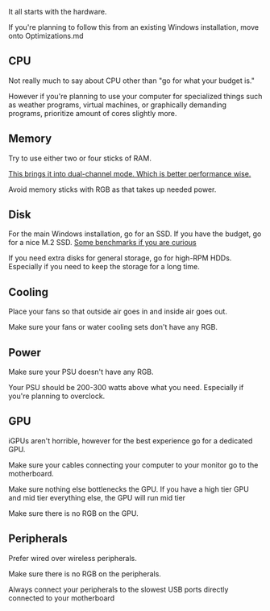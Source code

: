 It all starts with the hardware. 

If you're planning to follow this from an existing Windows installation, move onto Optimizations.md

## CPU

Not really much to say about CPU other than "go for what your budget is." 

However if you're planning to use your computer for specialized things such as weather programs, virtual machines, or graphically demanding programs, prioritize amount of cores slightly more. 

## Memory

Try to use either two or four sticks of RAM.

[This brings it into dual-channel mode. Which is better performance wise.](https://github.com/YoshiiShell/PC-Optimization/blob/main/Advanced%20discussions.md#dual-channel-memory)

Avoid memory sticks with RGB as that takes up needed power.

## Disk

For the main Windows installation, go for an SSD. If you have the budget, go for a nice M.2 SSD. [Some benchmarks if you are curious](https://davemateer.com/2020/04/19/Disk-performance-CrystalDiskMark-HDD-vs-SSD)

If you need extra disks for general storage, go for high-RPM HDDs. Especially if you need to keep the storage for a long time.

## Cooling

Place your fans so that outside air goes in and inside air goes out.

Make sure your fans or water cooling sets don't have any RGB.

## Power

Make sure your PSU doesn't have any RGB.

Your PSU should be 200-300 watts above what you need. Especially if you're planning to overclock.

## GPU

iGPUs aren't horrible, however for the best experience go for a dedicated GPU.

Make sure your cables connecting your computer to your monitor go to the motherboard.

Make sure nothing else bottlenecks the GPU. 
If you have a high tier GPU and mid tier everything else, the GPU will run mid tier

Make sure there is no RGB on the GPU.

## Peripherals

Prefer wired over wireless peripherals.

Make sure there is no RGB on the peripherals.

Always connect your peripherals to the slowest USB ports directly connected to your motherboard

